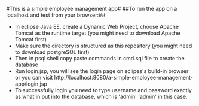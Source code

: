 #This is a simple employee management app#
##To run the app on a localhost and test from your browser:##
- In eclipse Java EE, create a Dynamic Web Project, choose Apache Tomcat as the runtime target (you might need to download Apache Tomcat first)
- Make sure the directory is structured as this repository (you might need to download postgreSQL first)
- Then in psql shell copy paste commands in cmd.sql file to create the database
- Run login.jsp, you will see the login page on eclipes's build-in browser or you can visit http://localhost:8080/a-simple-employee-management-app/login.jsp
- To successfully login you need to type username and password exactly as what in put into the database, which is 'admin' 'admin' in this case.
